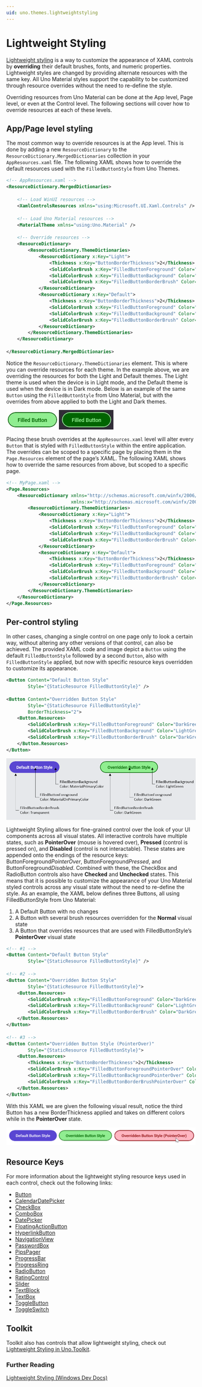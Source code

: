 ```yaml
---
uid: uno.themes.lightweightstyling
---
```

# Lightweight Styling

[Lightweight styling](https://learn.microsoft.com/windows/apps/design/style/xaml-styles#lightweight-styling) is a way to customize the appearance of XAML controls by **overriding** their default brushes, fonts, and numeric properties. Lightweight styles are changed by providing alternate resources with the same key. All Uno Material styles support the capability to be customized through resource overrides without the need to re-define the style.

Overriding resources from Uno Material can be done at the App level, Page level, or even at the Control level. The following sections will cover how to override resources at each of these levels.

## App/Page level styling

The most common way to override resources is at the App level. This is done by adding a new `ResourceDictionary` to the `ResourceDictionary.MergedDictionaries` collection in your `AppResources.xaml` file. The following XAML shows how to override the default resources used with the `FilledButtonStyle` from Uno Themes.

```xml
<!-- AppResources.xaml -->
<ResourceDictionary.MergedDictionaries>

    <!-- Load WinUI resources -->
    <XamlControlsResources xmlns="using:Microsoft.UI.Xaml.Controls" />

    <!-- Load Uno Material resources -->
    <MaterialTheme xmlns="using:Uno.Material" />

    <!-- Override resources -->
    <ResourceDictionary>
        <ResourceDictionary.ThemeDictionaries>
            <ResourceDictionary x:Key="Light">
                <Thickness x:Key="ButtonBorderThickness">2</Thickness>
                <SolidColorBrush x:Key="FilledButtonForeground" Color="DarkGreen" />
                <SolidColorBrush x:Key="FilledButtonBackground" Color="LightGreen" />
                <SolidColorBrush x:Key="FilledButtonBorderBrush" Color="DarkGreen" />
            </ResourceDictionary>
            <ResourceDictionary x:Key="Default">
                <Thickness x:Key="ButtonBorderThickness">2</Thickness>
                <SolidColorBrush x:Key="FilledButtonForeground" Color="LightGreen" />
                <SolidColorBrush x:Key="FilledButtonBackground" Color="DarkGreen" />
                <SolidColorBrush x:Key="FilledButtonBorderBrush" Color="LightGreen" />
            </ResourceDictionary>
        </ResourceDictionary.ThemeDictionaries>
    </ResourceDictionary>

</ResourceDictionary.MergedDictionaries>
```

Notice the `ResourceDictionary.ThemeDictionaries` element. This is where you can override resources for each theme. In the example above, we are overriding the resources for both the Light and Default themes. The Light theme is used when the device is in Light mode, and the Default theme is used when the device is in Dark mode. Below is an example of the same `Button` using the `FilledButtonStyle` from Uno Material, but with the overrides from above applied to both the Light and Dark themes.

![Material - Button lightweight styling themes](assets/lightweight-styling-theme-comparison.png)

Placing these brush overrides at the `AppResources.xaml` level will alter every `Button` that is styled with `FilledButtonStyle` within the entire application. The overrides can be scoped to a specific page by placing them in the `Page.Resources` element of the page’s XAML. The following XAML shows how to override the same resources from above, but scoped to a specific page.

```xml
<!-- MyPage.xaml -->
<Page.Resources>
    <ResourceDictionary xmlns="http://schemas.microsoft.com/winfx/2006/xaml/presentation"
                        xmlns:x="http://schemas.microsoft.com/winfx/2006/xaml">
        <ResourceDictionary.ThemeDictionaries>
            <ResourceDictionary x:Key="Light">
                <Thickness x:Key="ButtonBorderThickness">2</Thickness>
                <SolidColorBrush x:Key="FilledButtonForeground" Color="DarkGreen" />
                <SolidColorBrush x:Key="FilledButtonBackground" Color="LightGreen" />
                <SolidColorBrush x:Key="FilledButtonBorderBrush" Color="DarkGreen" />
            </ResourceDictionary>
            <ResourceDictionary x:Key="Default">
                <Thickness x:Key="ButtonBorderThickness">2</Thickness>
                <SolidColorBrush x:Key="FilledButtonForeground" Color="LightGreen" />
                <SolidColorBrush x:Key="FilledButtonBackground" Color="DarkGreen" />
                <SolidColorBrush x:Key="FilledButtonBorderBrush" Color="LightGreen" />
            </ResourceDictionary>
        </ResourceDictionary.ThemeDictionaries>
    </ResourceDictionary>
</Page.Resources>
```

## Per-control styling

In other cases, changing a single control on one page only to look a certain way, without altering any other versions of that control, can also be achieved. The provided XAML code and image depict a `Button` using the default `FilledButtonStyle` followed by a second `Button`, also with `FilledButtonStyle` applied, but now with specific resource keys overridden to customize its appearance.

```xml
<Button Content="Default Button Style" 
        Style="{StaticResource FilledButtonStyle}" />

<Button Content="Overridden Button Style" 
        Style="{StaticResource FilledButtonStyle}"
        BorderThickness="2">
    <Button.Resources>
        <SolidColorBrush x:Key="FilledButtonForeground" Color="DarkGreen" />
        <SolidColorBrush x:Key="FilledButtonBackground" Color="LightGreen" />
        <SolidColorBrush x:Key="FilledButtonBorderBrush" Color="DarkGreen" />
    </Button.Resources>
</Button>
```

![Material - Button lightweight styling](assets/material-lightweight-styling-anatomy.png)

Lightweight Styling allows for fine-grained control over the look of your UI components across all visual states. All interactive controls have multiple states, such as **PointerOver** (mouse is hovered over), **Pressed** (control is pressed on), and **Disabled** (control is not interactable). These states are appended onto the endings of the resource keys: ButtonForeground*PointerOver*, ButtonForeground*Pressed*, and ButtonForeground*Disabled*. Combined with these, the CheckBox and RadioButton controls also have **Checked** and **Unchecked** states. This means that it is possible to customize the appearance of your Uno Material styled controls across any visual state without the need to re-define the style. As an example, the XAML below defines three Buttons, all using FilledButtonStyle from Uno Material:

1. A Default Button with no changes
2. A Button with several brush resources overridden for the **Normal** visual state
3. A Button that overrides resources that are used with FilledButtonStyle’s **PointerOver** visual state

```xml
<!-- #1 -->
<Button Content="Default Button Style"
        Style="{StaticResource FilledButtonStyle}" />

<!-- #2 -->
<Button Content="Overridden Button Style"
        Style="{StaticResource FilledButtonStyle}">
    <Button.Resources>
        <SolidColorBrush x:Key="FilledButtonForeground" Color="DarkGreen" />
        <SolidColorBrush x:Key="FilledButtonBackground" Color="LightGreen" />
        <SolidColorBrush x:Key="FilledButtonBorderBrush" Color="DarkGreen" />
    </Button.Resources>
</Button>

<!-- #3 -->
<Button Content="Overridden Button Style (PointerOver)"
        Style="{StaticResource FilledButtonStyle}">
    <Button.Resources>
        <Thickness x:Key="ButtonBorderThickness">2</Thickness>
        <SolidColorBrush x:Key="FilledButtonForegroundPointerOver" Color="DarkRed" />
        <SolidColorBrush x:Key="FilledButtonBackgroundPointerOver" Color="LightPink" />
        <SolidColorBrush x:Key="FilledButtonBorderBrushPointerOver" Color="DarkRed" />
    </Button.Resources>
</Button>
```

With this XAML we are given the following visual result, notice the third Button has a new BorderThickness applied and takes on different colors while in the **PointerOver** state.

![Material - Button lightweight styling](assets/material-button-pointerover-lightweight-styling.png)

## Resource Keys

For more information about the lightweight styling resource keys used in each control, check out the following links:

- [Button](styles/Button.md)
- [CalendarDatePicker](styles/CalendarDatePicker.md)
- [CheckBox](styles/CheckBox.md)
- [ComboBox](styles/ComboBox.md)
- [DatePicker](styles/DatePicker.md)
- [FloatingActionButton](styles/FloatingActionButton.md)
- [HyperlinkButton](styles/HyperlinkButton.md)
- [NavigationView](styles/NavigationView.md)
- [PasswordBox](styles/PasswordBox.md)
- [PipsPager](styles/PipsPager.md)
- [ProgressBar](styles/ProgressBar.md)
- [ProgressRing](styles/ProgressRing.md)
- [RadioButton](styles/RadioButton.md)
- [RatingControl](styles/RatingControl.md)
- [Slider](styles/Slider.md)
- [TextBlock](styles/Typography.md)
- [TextBox](styles/TextBox.md)
- [ToggleButton](styles/ToggleButton.md)
- [ToggleSwitch](styles/ToggleSwitch.md)

## Toolkit

Toolkit also has controls that allow lightweight styling, check out [Lightweight Styling in Uno.Toolkit](xref:Toolkit.LightweightStyling).

### Further Reading

[Lightweight Styling (Windows Dev Docs)](https://learn.microsoft.com/windows/apps/design/style/xaml-styles#lightweight-styling)
